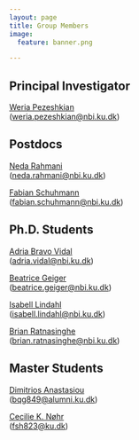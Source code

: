 ```yaml
---
layout: page
title: Group Members 
image:
  feature: banner.png

---
```


## Principal Investigator

[Weria Pezeshkian](/people/weria_pezeshkian)<br />
([weria.pezeshkian@nbi.ku.dk](mailto:weria.pezeshkian@nbi.ku.dk))

## Postdocs

[Neda Rahmani](/people/neda_rahmani)<br />
([neda.rahmani@nbi.ku.dk](mailto:neda.rahmani@nbi.ku.dk))

[Fabian Schuhmann](/people/fabian_schuhmann)<br />
([fabian.schuhmann@nbi.ku.dk](mailto:fabian.schuhmann@nbi.ku.dk))

## Ph.D. Students

[Adria Bravo Vidal](/people/adria_vidal)<br />
([adria.vidal@nbi.ku.dk](mailto:adria.vidal@nbi.ku.dk))


[Beatrice Geiger](/people/beatrice_geiger)<br />
([beatrice.geiger@nbi.ku.dk](mailto:beatrice.geiger@nbi.ku.dk))


[Isabell Lindahl](/people/isabell_lindahl)<br />
([isabell.lindahl@nbi.ku.dk](mailto:isabell.lindahl@nbi.ku.dk))


[Brian Ratnasinghe](/people/brian_ratnasinghe)<br />
([brian.ratnasinghe@nbi.ku.dk](mailto:brian.ratnasinghe@nbi.ku.dk))

## Master Students

[Dimitrios Anastasiou](/people/dimitrios_anastasiou)<br />
([bqg849@alumni.ku.dk](mailto:bqg849@alumni.ku.dk))


[Cecilie K. Nøhr](/people/cecilie_noehr)<br />
([fsh823@ku.dk](mailto:fsh823@ku.dk))

